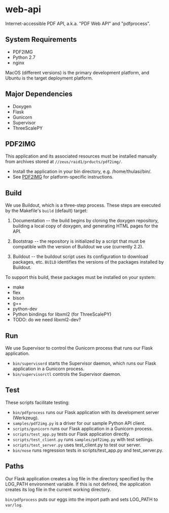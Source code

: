 # web-api

Internet-accessible PDF API, a.k.a. "PDF Web API" and "pdfprocess".

## System Requirements

* PDF2IMG
* Python 2.7
* nginx

MacOS (different versions) is the primary development platform, and Ubuntu is the target deployment platform.

## Major Dependencies

* Doxygen
* Flask
* Gunicorn
* Supervisor
* ThreeScalePY

## PDF2IMG

This application and its associated resources must be installed manually from archives stored at `//zeus/raid1/prducts/pdf2img/`.

* Install the application in your bin directory, e.g. /home/thulasi/bin/.
* See [PDF2IMG](http://www.datalogics.com/pdf/doc/pdf2img.pdf) for platform-specific instructions.

## Build

We use Buildout, which is a three-step process. These steps are executed by the Makefile's `build` (default) target:

1. Documentation -- the build begins by cloning the doxygen repository, building a local copy of doxygen, and generating HTML pages for the API.

2. Bootstrap -- the repository is initialized by a script that must be compatible with the version of Buildout we use (currently 2.2).

3. Buildout -- the buildout script uses its configuration to download packages, etc. `BUILD` identifies the versions of the packages installed by Buildout.

To support this build, these packages must be installed on your system:

* make
* flex
* bison
* g++
* python-dev
* Python bindings for libxml2 (for ThreeScalePY)
* TODO: do we need libxml2-dev?

## Run

We use Supervisor to control the Gunicorn process that runs our Flask application.

* `bin/supervisord` starts the Supervisor daemon, which runs our Flask application in a Gunicorn process.
* `bin/supervisorctl` controls the Supervisor daemon.

## Test

These scripts facilitate testing:

* `bin/pdfprocess` runs our Flask application with its development server (Werkzeug).
* `samples/pdf2img.py` is a driver for our sample Python API client.
* `scripts/gunicorn` runs our Flask application in a Gunicorn process.
* `scripts/test_app.py` tests our Flask application directly.
* `scripts/test_client.py` runs `samples/pdf2img.py` with test settings.
* `scripts/test_server.py` uses test_client.py to test our server.
* `bin/nose` runs regression tests in scripts/test_app.py and test_server.py.

## Paths

Our Flask application creates a log file in the directory specified by the LOG_PATH environment variable. If this is not defined, the application creates its log file in the current working directory.

`bin/pdfprocess` puts our eggs into the import path and sets LOG_PATH to `var/log`.

